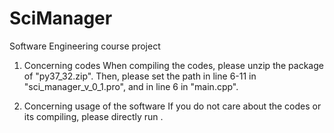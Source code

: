 # SciManager
Software Engineering course project

1. Concerning codes
   When compiling the codes, please unzip the package of "py37_32.zip". Then, please set the path in line 6-11 in "sci_manager_v_0_1.pro", and in line 6 in "main.cpp".

2. Concerning usage of the software
   If you do not care about the codes or its compiling, please directly run .
